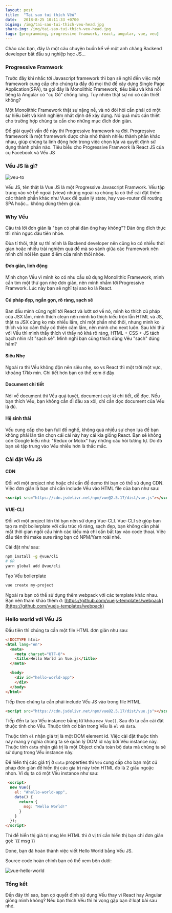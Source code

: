 ```yaml
---
layout: post
title:  "Tại sao tui thích Vếu"
date:   2018-8-25 10:11:33 +0700
bigimg: /img/tai-sao-tui-thich-veu-head.jpg
share-img: /img/tai-sao-tui-thich-veu-head.jpg
tags: [programming, progressive framwork, react, angular, vue, veu]
---
```


Chào các bạn, đây là một câu chuyện buồn kể về một anh chàng Backend developer bắt đầu sự nghiệp học JS...

### Progressive Framwork

Trước đây khi nhắc tới Javascript framework thì bạn sẽ nghĩ đến việc một framework cung cấp cho chúng ta đầy đủ mọi thứ để xây dựng Single Page Application(SPA), ta gọi đây là Monolithic Framework, tiêu biểu và khá nổi tiếng là Angular có "cụ Gồ" chống lưng. Tuy nhiên thật sự nó có cần thiết không?

Một Monolithic Framework thật sự nặng nề, và nó đòi hỏi cần phải có một sự hiểu biết và kinh nghiệm nhất định để xây dựng. Nó quá mức cần thiết cho trường hợp chúng ta cần cho những mục đích đơn giản.

Để  giải quyết vấn đề này thì Progressive framework ra đời. Progressive framework là một framework được chia nhỏ thành nhiều thành phần khác nhau, giúp chúng ta linh động hơn trong việc chọn lựa và quyết định sử dụng thành phần nào.
Tiêu biểu cho Progressive Framwork là React JS của cụ Facebook và Vếu JS

### Vếu JS là gì?

![veu-to](/img/veu-to.jpg)

Vếu JS, tên thật là Vue JS là một Progressive Javascript Framwork. Vếu tập trung vào vẻ bề ngoài (view) nhưng ngoài ra chúng ta có thể cài đặt thêm các thành phần khác như Vuex để quản lý state, hay vue-router để routing SPA hoặc... không dùng thêm gì cả.

### Why Vếu
Câu trả lời đơn giản là "bạn có phải đàn ông hay không"? Đàn ông đích thực thì nhìn ngực đầu tiên nhóe.

Đùa tí thôi, thật sự thì mình là Backend developer nên cũng ko có nhiều thời gian hoặc nhiều trải nghiệm quá để mà so sánh giữa các Framework nên mình chỉ nói lên quan điểm của mình thôi nhóe. 

#### Đơn giản, linh động

Mình chọn Vếu vì mình ko có nhu cầu sử dụng Monolithic Framework, mình cần tìm một thứ gọn nhẹ đơn giản, nên mình nhắm tới Progressive Framwork. Lúc này bạn sẽ nghĩ tại sao ko là React.

#### Cú pháp đẹp, ngắn gọn, rõ ràng, sạch sẽ

Ban đầu mình cũng nghĩ tới React và lướt sơ về nó, mình ko thích cú pháp của JSX lắm, mình thích clean nên mình ko thích kiểu trộn lẫn HTML và JS, thật ra JSX cũng ko mix nhiều lắm, chỉ một phần nhỏ thôi, nhưng mình ko thích và ko cảm thấy có thiện cảm lắm, nên mình cho next luôn. Sau khi thử với Vếu thì mình thấy thích vì thấy nó khá rõ ràng, HTML + CSS + JS tách bạch nhìn rất "sạch sẽ". Mình nghĩ bạn cũng thích dùng Vếu "sạch" đúng hăm?

#### Siêu Nhẹ

Ngoài ra thì Vếu không độn nên siêu nhẹ, so vs React thì một trời một vực, khoảng 17kb min. Chi tiết hơn bạn có thể xem ở [đây](https://gist.github.com/Restuta/cda69e50a853aa64912d)

#### Document chi tiết
Nói về document thì Vếu quá tuyệt, document cực kì chi tiết, dễ đọc. Nếu bạn thích Vếu, bạn không cần đi đâu xa xôi, chỉ cần đọc document của Vếu là đủ.

#### Hệ sinh thái
Vếu cung cấp cho bạn full đồ nghề, không quá nhiều sự chọn lựa để bạn không phải lăn tăn chọn cái cái này hay cái kia giống React. Bạn sẽ không còn Google kiểu như: "Redux or Mobx" hay những câu hỏi tương tự. Do đó bạn sẽ tập trung vào Vếu nhiều hơn là thắc mắc.

### Cài đặt Vếu JS

#### CDN
Đối với một project nhỏ hoặc chỉ cần để demo thì bạn có thể sử dụng CDN. Việc đơn giản là bạn chỉ cần include Vếu vào HTML file của bạn như sau:

```html
<script src="https://cdn.jsdelivr.net/npm/vue@2.5.17/dist/vue.js"></script>
```

#### VUE-CLI

Đối với một project lớn thì bạn nên sử dụng Vue-CLI. Vue-CLI sẽ giúp bạn tạo ra một boilerplate với cấu trúc rõ ràng, sạch đẹp, bạn không cần phải mất thời gian ngồi cấu hình các kiểu mà chỉ cần bắt tay vào code thoai.
Việc đầu tiên thì make sure rằng bạn có NPM/Yarn roài nhé.

Cài đặt như sau: 

```bash
npm install -g @vue/cli
# OR
yarn global add @vue/cli
```

Tạo Vếu boilerplate

```bash
vue create my-project
```

Ngoài ra bạn có thể sử dụng thêm webpack với các template khác nhau.
Bạn nên tham khảo thêm ở: [https://github.com/vuejs-templates/webpack](https://github.com/vuejs-templates/webpack)

### Hello world với Vếu JS

Đầu tiên thì chúng ta cần một file HTML đơn giản như sau:
```html
<!DOCTYPE html>
<html lang="en">
  <meta>
    <meta charset="UTF-8">
    <title>Hello World in Vue.js</title>
  </meta>

  <body>
    <div id="hello-world-app">
    </div>
  </body>
</html>
```

Tiếp theo chúng ta cần phải include Vếu JS vào trong file HTML. 

```html
<script src="https://cdn.jsdelivr.net/npm/vue@2.5.17/dist/vue.js"></script>
```

Tiếp đến ta tạo Vếu instance bằng từ khóa `new Vue()`. Sau đó ta cần cài đặt thuộc tính cho Vếu. Thuộc tính cơ bản trong Vếu là `el` và `data`.

Thuộc tính `el` nhận giá trị là một DOM element id. Việc cài đặt thuộc tính này mang ý nghĩa chúng ta sẽ quản lý DOM id này bởi Vếu instance này.
Thuộc tính `data` nhận giá trị là một Object chứa toàn bộ data mà chúng ta sẽ sử dụng trong Vếu instance này.

Để hiển thị các giá trị ở `data` properties thì `Vếu` cung cấp cho bạn một cú pháp đơn giản để hiển thị các gía trị này trên HTML đó là 2 giấu ngoặc nhọn. Ví dụ ta có một Vếu instance như sau:

```html
 <script>
  new Vue({
    el: "#hello-world-app",
    data() {
      return {
        msg: "Hello World!"
      }
    }
  });
</script>
```

Thì để hiển thị giá trị msg lên HTML thì ở vị trí cần hiển thị bạn chỉ đơn giản gọi: `{{ msg }}

Done, bạn đã hoàn thành việc viết Hello World bằng Vếu JS.

Source code hoàn chỉnh bạn có thể xem bên dưới:

![vue-hello-world](/img/vue-hello-world.png)

### Tổng kết

Đến đây thì sao, bạn có quyết định sử dụng Vếu thay vì React hay Angular giống mình không? Nếu bạn thích Vếu thì hi vọng gặp bạn ở loạt bài sau nhé.